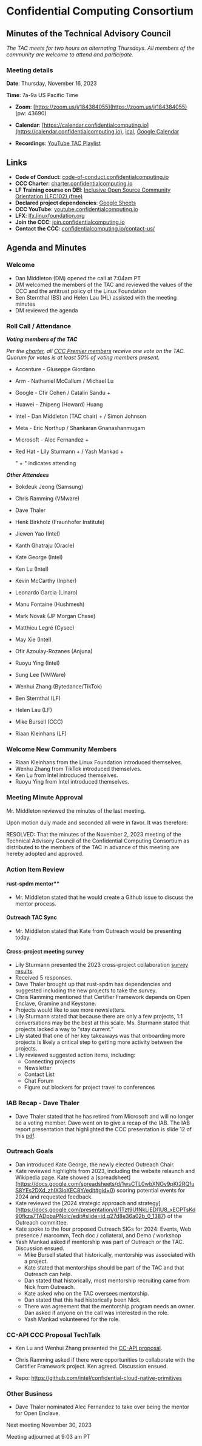 # Confidential Computing Consortium

## Minutes of the Technical Advisory Council

*The TAC meets for two hours on alternating Thursdays. All members of the community are welcome to attend and participate.*

### Meeting details

**Date**: Thursday, November 16, 2023

**Time**: 7a-9a US Pacific Time

* **Zoom**: [https://zoom.us/j/184384055](https://zoom.us/j/184384055) (pw: 43690)

* **Calendar**: [https://calendar.confidentialcomputing.io](https://calendar.confidentialcomputing.io),
[ical](https://calendar.google.com/calendar/ical/c\_c0pcihr7n2n1k3a38i32d9ag10%40group.calendar.google.com/public/basic.ics),
[Google Calendar](https://calendar.google.com/calendar/u/0/r?cid=c\_c0pcihr7n2n1k3a38i32d9ag10@group.calendar.google.com)

* **Recordings**: [YouTube TAC Playlist](https://www.youtube.com/playlist?list=PLmfkUJc39uMjaB_I1dYW72I44kr9QzG_B)

## Links

* **Code of Conduct**: [code-of-conduct.confidentialcomputing.io](https://code-of-conduct.confidentialcomputing.io)
* **CCC Charter**: [charter.confidentialcomputing.io](https://charter.confidentialcomputing.io)
* **LF Training course on DEI**: [Inclusive Open Source Community Orientation (LFC102) (free)](https://training.linuxfoundation.org/training/inclusive-open-source-community-orientation-lfc102/)
* **Declared project dependencies**: [Google Sheets](https://docs.google.com/spreadsheets/d/1UKnbbGWXYLjnPZsox3zmYo59nv3XSXjePfas5E2fER0/edit#gid=0)
* **CCC YouTube**: [youtube.confidentialcomputing.io](https://youtube.confidentialcomputing.io)
* **LFX**: [lfx.linuxfoundation.org](https://lfx.linuxfoundation.org)
* **Join the CCC**: [join.confidentialcomputing.io](https://join.confidentialcomputing.io)
* **Contact the CCC**: [confidentialcomputing.io/contact-us/](https://confidentialcomputing.io/contact-us/)

## Agenda and Minutes

### Welcome

* Dan Middleton (DM) opened the call at 7:04am PT
* DM welcomed the members of the TAC and reviewed the values of the CCC and the antitrust policy of the Linux Foundation
* Ben Sternthal (BS) and Helen Lau (HL) assisted with the meeting minutes
* DM reviewed the agenda

### Roll Call / Attendance

***Voting members of the TAC***

*Per the [charter](https://charter.confidentialcomputing.io), all [CCC Premier members](https://confidentialcomputing.io/members/) receive one vote on the TAC. Quorum for votes is at least 50% of voting members present.*

* Accenture - Giuseppe Giordano 
* Arm - Nathaniel McCallum  / Michael Lu
* Google - Cfir Cohen  / Catalin Sandu +
* Huawei - Zhipeng (Howard) Huang 
* Intel - Dan Middleton (TAC chair) + / Simon Johnson
* Meta - Eric Northup / Shankaran Gnanashanmugam
* Microsoft - Alec Fernandez +
* Red Hat - Lily Sturmann + / Yash Mankad +

   " + " indicates attending

***Other Attendees***

* Bokdeuk Jeong (Samsung) 
* Chris Ramming (VMware)
* Dave Thaler
* Henk Birkholz (Fraunhofer Institute)
* Jiewen Yao (Intel)
* Kanth Ghatraju (Oracle) 
* Kate George (Intel)
* Ken Lu (Intel)
* Kevin McCarthy (Inpher)
* Leonardo Garcia (Linaro)
* Manu Fontaine (Hushmesh)
* Mark Novak (JP Morgan Chase)
* Matthieu Legré (Cysec)
* May Xie (Intel)
* Ofir Azoulay-Rozanes (Anjuna)
* Ruoyu Ying (Intel)
* Sung Lee (VMWare)
* Wenhui Zhang (Bytedance/TikTok)

* Ben Sternthal (LF)
* Helen Lau (LF)
* Mike Bursell (CCC)
* Riaan Kleinhans (LF)


### Welcome New Community Members

* Riaan Kleinhans from the Linux Foundation introduced themselves. 
* Wenhu Zhang from TikTok introduced themselves.
* Ken Lu from Intel introduced themselves.
* Ruoyu Ying from Intel introduced themselves.

### Meeting Minute Approval

Mr. Middleton reviewed the minutes of the last meeting.

Upon motion duly made and seconded all were in favor. It was therefore:

RESOLVED: That the minutes of the November 2, 2023 meeting of the Technical Advisory Council of the Confidential Computing Consortium as distributed to the members of the TAC in advance of this meeting are hereby adopted and approved.


### Action Item Review

#### rust-spdm mentor**

   * Mr. Middleton stated that he would create a Github issue to discuss the mentor process.  
	
#### Outreach TAC Sync
   * Mr. Middleton stated that Kate from Outreach would be presenting today.

#### Cross-project meeting survey

   * Lily Sturmann presented the 2023 cross-project collaboration [survey results](https://drive.google.com/file/d/1USqlXL3tLsCebFoC40Aq93L8BP51xOq5/view?usp=drive_link).
   * Received 5 responses.
   * Dave Thaler brought up that rust-spdm has dependencies and suggested including the new projects to take the survey.
   * Chris Ramming mentioned that Certifier Framework depends on Open Enclave, Gramine and Keystone.
   * Projects would like to see more newsletters.
   * Lily Sturmann stated that because there are only a few projects, 1:1 conversations may be the best at this scale. Ms. Sturmann stated that projects lacked a way to “stay current.”
   * Lily stated that one of her key takeaways was that onboarding more projects is likely a critical step to getting more activity between the projects.
   * Lily reviewed suggested action items, including:
      * Connecting projects
      * Newsletter
      * Contact List
      * Chat Forum
      * Figure out blockers for project travel to conferences


### IAB Recap - Dave Thaler

* Dave Thaler stated that he has retired from Microsoft and will no longer be a voting member. Dave went on to give a recap of the IAB. The IAB report presentation that highlighted the CCC presentation is slide 12 of this [pdf](https://datatracker.ietf.org/meeting/118/materials/slides-118-iabopen-welcome-and-intro). 

### Outreach Goals

* Dan introduced Kate George, the newly elected Outreach Chair.
* Kate reviewed highlights from 2023, including the website relaunch and Wikipedia page. Kate showed a [spreadsheet] (https://docs.google.com/spreadsheets/d/1wsCTL0wbXNOv9pKt2RQfuS8YEs2DXd_zhIX3loXEC8Y/edit#gid=0) scoring potential events for 2024 and requested feedback. 
* Kate reviewed the [2024 strategic approach and strategy] (https://docs.google.com/presentation/d/1Tzt9UfNkLiEDl1U8_xECPTsKd90fkza7TADpbaPNoIc/edit#slide=id.g27d8e36a02b_0_1387) of the Outreach committee. 
* Kate spoke to the four proposed Outreach SIGs for 2024: Events, Web presence / marcomm, Tech doc / collateral, and Demo / workshop
* Yash Mankad asked if mentorship was part of Outreach or the TAC. Discussion ensued. 
   * Mike Bursell stated that historically, mentorship was associated with a project. 
   * Kate stated that mentorships should be part of the TAC and that Outreach can help. 
   * Dan stated that historically, most mentorship recruiting came from Nick from Outreach. 
   * Kate asked who on the TAC oversees mentorship. 
   * Dan stated that this had historically been Nick. 
   * There was agreement that the mentorship program needs an owner. Dan asked if anyone on the call was interested in the role. 
   * Yash Mankad volunteered for the role. 


### CC-API CCC Proposal TechTalk

* Ken Lu and Wenhui Zhang presented the [CC-API proposal](https://docs.google.com/presentation/d/13A5sjDUFgOAnu3K8xSnA96HapSnyfgTA/edit#slide=id.g2993336070d_1_5).  
* Chris Ramming asked if there were opportunities to collaborate with the Certifier Framework project. Ken agreed. Discussion ensued. 

* Repo: https://github.com/intel/confidential-cloud-native-primitives


### Other Business

* Dave Thaler nominated Alec Fernandez to take over being the mentor for Open Enclave.


Next meeting November 30, 2023

Meeting adjourned at 9:03 am PT
